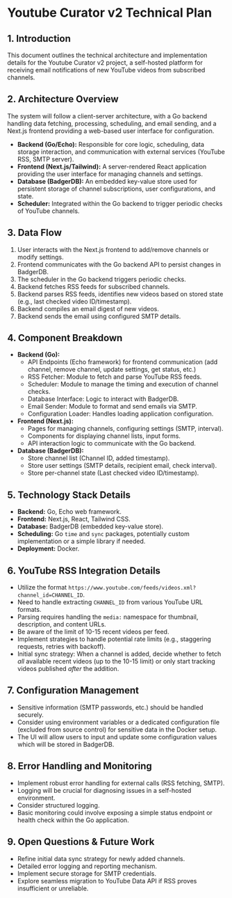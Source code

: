 # Youtube Curator v2 Technical Plan

## 1. Introduction

This document outlines the technical architecture and implementation details for the Youtube Curator v2 project, a self-hosted platform for receiving email notifications of new YouTube videos from subscribed channels.

## 2. Architecture Overview

The system will follow a client-server architecture, with a Go backend handling data fetching, processing, scheduling, and email sending, and a Next.js frontend providing a web-based user interface for configuration.

*   **Backend (Go/Echo):** Responsible for core logic, scheduling, data storage interaction, and communication with external services (YouTube RSS, SMTP server).
*   **Frontend (Next.js/Tailwind):** A server-rendered React application providing the user interface for managing channels and settings.
*   **Database (BadgerDB):** An embedded key-value store used for persistent storage of channel subscriptions, user configurations, and state.
*   **Scheduler:** Integrated within the Go backend to trigger periodic checks of YouTube channels.

## 3. Data Flow

1.  User interacts with the Next.js frontend to add/remove channels or modify settings.
2.  Frontend communicates with the Go backend API to persist changes in BadgerDB.
3.  The scheduler in the Go backend triggers periodic checks.
4.  Backend fetches RSS feeds for subscribed channels.
5.  Backend parses RSS feeds, identifies new videos based on stored state (e.g., last checked video ID/timestamp).
6.  Backend compiles an email digest of new videos.
7.  Backend sends the email using configured SMTP details.

## 4. Component Breakdown

*   **Backend (Go):**
    *   API Endpoints (Echo framework) for frontend communication (add channel, remove channel, update settings, get status, etc.)
    *   RSS Fetcher: Module to fetch and parse YouTube RSS feeds.
    *   Scheduler: Module to manage the timing and execution of channel checks.
    *   Database Interface: Logic to interact with BadgerDB.
    *   Email Sender: Module to format and send emails via SMTP.
    *   Configuration Loader: Handles loading application configuration.
*   **Frontend (Next.js):**
    *   Pages for managing channels, configuring settings (SMTP, interval).
    *   Components for displaying channel lists, input forms.
    *   API interaction logic to communicate with the Go backend.
*   **Database (BadgerDB):**
    *   Store channel list (Channel ID, added timestamp).
    *   Store user settings (SMTP details, recipient email, check interval).
    *   Store per-channel state (Last checked video ID/timestamp).

## 5. Technology Stack Details

*   **Backend:** Go, Echo web framework.
*   **Frontend:** Next.js, React, Tailwind CSS.
*   **Database:** BadgerDB (embedded key-value store).
*   **Scheduling:** Go `time` and `sync` packages, potentially custom implementation or a simple library if needed.
*   **Deployment:** Docker.

## 6. YouTube RSS Integration Details

*   Utilize the format `https://www.youtube.com/feeds/videos.xml?channel_id=CHANNEL_ID`.
*   Need to handle extracting `CHANNEL_ID` from various YouTube URL formats.
*   Parsing requires handling the `media:` namespace for thumbnail, description, and content URLs.
*   Be aware of the limit of 10-15 recent videos per feed.
*   Implement strategies to handle potential rate limits (e.g., staggering requests, retries with backoff).
*   Initial sync strategy: When a channel is added, decide whether to fetch *all* available recent videos (up to the 10-15 limit) or only start tracking videos published *after* the addition.

## 7. Configuration Management

*   Sensitive information (SMTP passwords, etc.) should be handled securely.
*   Consider using environment variables or a dedicated configuration file (excluded from source control) for sensitive data in the Docker setup.
*   The UI will allow users to input and update some configuration values which will be stored in BadgerDB.

## 8. Error Handling and Monitoring

*   Implement robust error handling for external calls (RSS fetching, SMTP).
*   Logging will be crucial for diagnosing issues in a self-hosted environment.
*   Consider structured logging.
*   Basic monitoring could involve exposing a simple status endpoint or health check within the Go application.

## 9. Open Questions & Future Work

*   Refine initial data sync strategy for newly added channels.
*   Detailed error logging and reporting mechanism.
*   Implement secure storage for SMTP credentials.
*   Explore seamless migration to YouTube Data API if RSS proves insufficient or unreliable. 